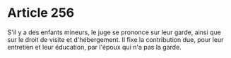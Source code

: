 # Article 256

S'il y a des enfants mineurs, le juge se prononce sur leur garde, ainsi que sur le droit de visite et d'hébergement. Il fixe la contribution due, pour leur entretien et leur éducation, par l'époux qui n'a pas la garde.

